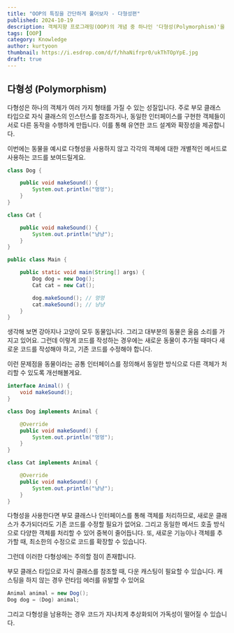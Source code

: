 ```yaml
---
title: "OOP의 특징을 간단하게 풀어보자 - 다형성편"
published: 2024-10-19
description: 객체지향 프로그래밍(OOP)의 개념 중 하나인 '다형성(Polymorphism)'을 쉽게 풀어보기
tags: [OOP]
category: Knowledge
author: kurtyoon
thumbnail: https://i.esdrop.com/d/f/hhaNifrpr0/ukThTOpYpE.jpg
draft: true
---
```


## 다형성 (Polymorphism)

다형성은 하나의 객체가 여러 가지 형태를 가질 수 있는 성질입니다. 주로 부모 클래스 타입으로 자식 클래스의 인스턴스를 참조하거나, 동일한 인터페이스를 구현한 객체들이 서로 다른 동작을 수행하게 만듭니다. 이를 통해 유연한 코드 설계와 확장성을 제공합니다.

이번에는 동물을 예시로 다형성을 사용하지 않고 각각의 객체에 대한 개별적인 메서드로 사용하는 코드를 보여드릴게요.

```java
class Dog {

    public void makeSound() {
        System.out.println("멍멍");
    }
}

class Cat {

    public void makeSound() {
        System.out.println("냥냥");
    }
}

public class Main {

    public static void main(String[] args) {
        Dog dog = new Dog();
        Cat cat = new Cat();

        dog.makeSound(); // 멍멍
        cat.makeSound(); // 냥냥
    }
}
```

생각해 보면 강아지나 고양이 모두 동물입니다. 그리고 대부분의 동물은 울음 소리를 가지고 있어요. 그런데 이렇게 코드를 작성하는 경우에는 새로운 동물이 추가될 때마다 새로운 코드를 작성해야 하고, 기존 코드를 수정해야 합니다.

이런 문제점을 동물이라는 공통 인터페이스를 정의해서 동일한 방식으로 다른 객체가 처리할 수 있도록 개선해볼게요.

```java
interface Animal() {
    void makeSound();
}

class Dog implements Animal {

    @Override
    public void makeSound() {
        System.out.println("멍멍");
    }
}

class Cat implements Animal {

    @Override
    public void makeSound() {
        System.out.println("냥냥");
    }
}
```

다형성을 사용한다면 부모 클래스나 인터페이스를 통해 객체를 처리하므로, 새로운 클래스가 추가되더라도 기존 코드를 수정할 필요가 없어요. 그리고 동일한 메서드 호출 방식으로 다양한 객체를 처리할 수 있어 중복이 줄어듭니다. 또, 새로운 기능이나 객체를 추가할 때, 최소한의 수정으로 코드를 확장할 수 있습니다.

그런데 이러한 다형성에는 주의할 점이 존재합니다.

부모 클래스 타입으로 자식 클래스를 참조할 때, 다운 캐스팅이 필요할 수 있습니다. 캐스팅을 하지 않는 경우 런타임 에러를 유발할 수 있어요

```java
Animal animal = new Dog();
Dog dog = (Dog) animal;
```

그리고 다형성을 남용하는 경우 코드가 지나치게 추상화되어 가독성이 떨어질 수 있습니다.
